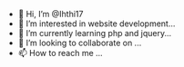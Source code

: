 - 👋 Hi, I’m @Ihthi17
- 👀 I’m interested in website development...
- 🌱 I’m currently learning php and jquery...
- 💞️ I’m looking to collaborate on ...
- 📫 How to reach me ...

<!---
Ihthi17/Ihthi17 is a ✨ special ✨ repository because its `README.md` (this file) appears on your GitHub profile.
You can click the Preview link to take a look at your changes.
--->
